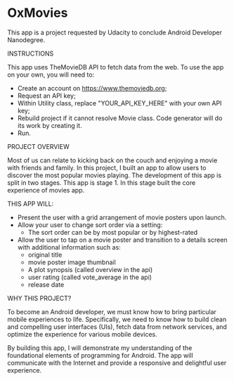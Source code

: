 # OxMovies

This app is a project requested by Udacity to conclude Android Developer Nanodegree.


INSTRUCTIONS

This app uses TheMovieDB API to fetch data from the web.
To use the app on your own, you will need to:
- Create an account on https://www.themoviedb.org;
- Request an API key;
- Within Utility class, replace "YOUR_API_KEY_HERE" with your own API key;
- Rebuild project if it cannot resolve Movie class. Code generator will do its work by creating it.
- Run.


PROJECT OVERVIEW

Most of us can relate to kicking back on the couch and enjoying a movie with friends and family. 
In this project, I built an app to allow users to discover the most popular movies playing. 
The development of this app is split in two stages. This app is stage 1. In this stage built the core experience of movies app.


THIS APP WILL:

- Present the user with a grid arrangement of movie posters upon launch.
- Allow your user to change sort order via a setting:
  - The sort order can be by most popular or by highest-rated
- Allow the user to tap on a movie poster and transition to a details screen with additional information such as:
  - original title
  - movie poster image thumbnail
  - A plot synopsis (called overview in the api)
  - user rating (called vote_average in the api)
  - release date


WHY THIS PROJECT?

To become an Android developer, we must know how to bring particular mobile experiences to life. 
Specifically, we need to know how to build clean and compelling user interfaces (UIs), fetch data from network services, and optimize the experience for various mobile devices. 

By building this app, I will demonstrate my understanding of the foundational elements of programming for Android. 
The app will communicate with the Internet and provide a responsive and delightful user experience.

